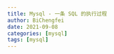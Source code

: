 ```yaml
---
title: Mysql - 一条 SQL 的执行过程
author: BiChengfei
date: 2021-09-08
categories: [mysql]
tags: [mysql]
---
```






